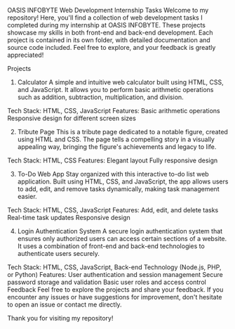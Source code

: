 OASIS INFOBYTE Web Development Internship Tasks
Welcome to my repository! Here, you'll find a collection of web development tasks I completed during my internship at OASIS INFOBYTE. These projects showcase my skills in both front-end and back-end development. Each project is contained in its own folder, with detailed documentation and source code included. Feel free to explore, and your feedback is greatly appreciated!

Projects
1. Calculator
A simple and intuitive web calculator built using HTML, CSS, and JavaScript. It allows you to perform basic arithmetic operations such as addition, subtraction, multiplication, and division.

Tech Stack: HTML, CSS, JavaScript
Features:
Basic arithmetic operations
Responsive design for different screen sizes

2. Tribute Page
This is a tribute page dedicated to a notable figure, created using HTML and CSS. The page tells a compelling story in a visually appealing way, bringing the figure's achievements and legacy to life.

Tech Stack: HTML, CSS
Features:
Elegant layout
Fully responsive design

3. To-Do Web App
Stay organized with this interactive to-do list web application. Built using HTML, CSS, and JavaScript, the app allows users to add, edit, and remove tasks dynamically, making task management easier.

Tech Stack: HTML, CSS, JavaScript
Features:
Add, edit, and delete tasks
Real-time task updates
Responsive design

4. Login Authentication System
A secure login authentication system that ensures only authorized users can access certain sections of a website. It uses a combination of front-end and back-end technologies to authenticate users securely.

Tech Stack: HTML, CSS, JavaScript, Back-end Technology (Node.js, PHP, or Python)
Features:
User authentication and session management
Secure password storage and validation
Basic user roles and access control
Feedback
Feel free to explore the projects and share your feedback. If you encounter any issues or have suggestions for improvement, don't hesitate to open an issue or contact me directly.

Thank you for visiting my repository!

